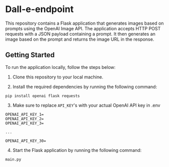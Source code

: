 # Dall-e-endpoint

This repository contains a Flask application that generates images based on prompts using the OpenAI Image API. The application accepts HTTP POST requests with a JSON payload containing a prompt. It then generates an image based on the prompt and returns the image URL in the response.

## Getting Started

To run the application locally, follow the steps below:

1. Clone this repository to your local machine.

2. Install the required dependencies by running the following command:
```
pip install openai flask requests
```
3. Make sure to replace `API_KEY`'s with your actual OpenAI API key in .env
```
OPENAI_API_KEY_1=
OPENAI_API_KEY_2=
OPENAI_API_KEY_3=

...

OPENAI_API_KEY_30=
```
4. Start the Flask application by running the following command:
```
main.py
```
